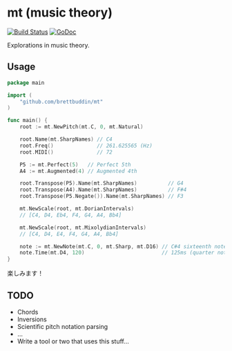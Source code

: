 # mt (music theory)

[![Build Status](https://travis-ci.org/brettbuddin/mt.svg?branch=master)](https://travis-ci.org/brettbuddin/mt)
[![GoDoc](https://godoc.org/github.com/brettbuddin/mt?status.svg)](https://godoc.org/github.com/brettbuddin/mt)

Explorations in music theory.

## Usage

```go
package main

import (
	"github.com/brettbuddin/mt"
)

func main() {
	root := mt.NewPitch(mt.C, 0, mt.Natural)

	root.Name(mt.SharpNames) // C4
	root.Freq()              // 261.625565 (Hz)
	root.MIDI()              // 72

	P5 := mt.Perfect(5)   // Perfect 5th
	A4 := mt.Augmented(4) // Augmented 4th

	root.Transpose(P5).Name(mt.SharpNames)          // G4
	root.Transpose(A4).Name(mt.SharpNames)          // F#4
	root.Transpose(P5.Negate()).Name(mt.SharpNames) // F3

	mt.NewScale(root, mt.DorianIntervals)
	// [C4, D4, Eb4, F4, G4, A4, Bb4]

	mt.NewScale(root, mt.MixolydianIntervals)
	// [C4, D4, E4, F4, G4, A4, Bb4]

    note := mt.NewNote(mt.C, 0, mt.Sharp, mt.D16) // C#4 sixteenth note
    note.Time(mt.D4, 120)                         // 125ms (quarter note getting the beat at 120 BPM)
}
```

楽しみます！

## TODO

- Chords
- Inversions
- Scientific pitch notation parsing
- ...
- Write a tool or two that uses this stuff...
